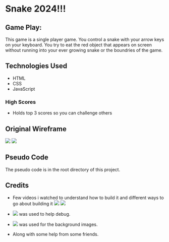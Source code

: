 # Snake 2024!!! 

## Game Play:

This game is a single player game. You control a snake with your arrow keys on your keyboard. You try to eat the red object that appears on screen without running into your ever growing snake or the boundries of the game.

## Technologies Used 
 * HTML
 * CSS
 * JavaScript



### High Scores
  * Holds top 3 scores so you can challenge others

## Original Wireframe 

![](https://i.imgur.com/huBlEo1.png) ![](https://i.imgur.com/6WSVYur.png)

## Pseudo Code 
The pseudo code is in the root directory of this project.


## Credits 
  * Few videos i watched to understand how to build it and different ways to go about building it ![](https://www.youtube.com/watch?v=uyhzCBEGaBY) ![](https://www.youtube.com/watch?v=QTcIXok9wNY)
  
  * ![](https://chat.openai.com) was used to help debug. 
  
  * ![](https://copilot.microsoft.com) was used for the background images.
  
  * Along with some help from some friends.